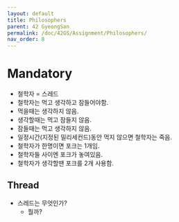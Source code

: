 ```yaml
---
layout: default
title: Philosophers
parent: 42 GyeongSan
permalink: /doc/42GS/Assignment/Philosophers/
nav_order: 8
---
```



# Mandatory
* 철학자 = 스레드
* 철학자는 먹고 생각하고 잠들어야함.
* 먹을때는 생각하지 않음.
* 생각할때는 먹고 잠들지 않음.
* 잠들때는 먹고 생각하지 않음.
* 일정시간(지정된 밀리세컨드)동안 먹지 않으면 철학자는 죽음.
* 철학자가 한명이면 포크는 1개임.
* 철학자들 사이엔 포크가 놓여있음.
* 철학자가 생각할땐 포크를 2개 사용함.

## Thread
* 스레드는 무엇인가?
	- 뭘까?